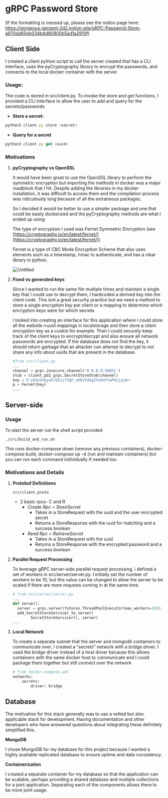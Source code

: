 # gRPC Password Store
(If the formatting is messed up, please see the notion page here: https://gorgeous-serpent-2d2.notion.site/gRPC-Password-Store-a970dd65eb034b4d80800b5ad1a2910f)

## Client Side

I created a client python script to call the server created that has a CLI interface, uses the pyCryptography library to encrypt the passwords, and connects to the local docker container with the server. 

### Usage:

The code is stored in src/client.py. To invoke the store and get functions, I provided a CLI Interface to allow the user to add and query for the secrets/passwords

- **Store a secret:**

```jsx
python3 client.py store <secret>
```

- **Query for a secret**

```jsx
python3 client.py get <uuid>
```

### Motivations

1. **pyCryptography vs OpenSSL**
    
    It would have been great to use the OpenSSL library to perform the symmetric encryption but importing the methods in docker was a major roadblock that I hit. Despite adding the libraries in my docker installation, it was difficult to access them and the compilation process was ridiculously long because of all the extraneous packages. 
    
    So I decided it would be better to use a simpler package and one that could be easily dockerized and the pyCryptography methods are what I ended up using
    
    The type of encryption I used was Fernet Symmetric Encryption (see [https://cryptography.io/en/latest/fernet/](https://cryptography.io/en/latest/fernet/)) 
    
    Fernet is a type of CBC Mode Encryption Scheme that also uses elements such as a timestamp, hmac to authenticate, and has a clear library in python. 
    
    ![Untitled](gRPC%20Password%20Store%20a970dd65eb034b4d80800b5ad1a2910f/Untitled.png)
    
2. **Fixed vs generated keys**
    
    Since I wanted to run the same file multiple times and maintain a single key that I could use to decrypt them, I hardcoded a derived key into the client code. This isnt a great security practice but we need a method to store a single encryption key per client or a mapping to determine which encryption keys were for which secrets
    
    I looked into creating an interface for this application where I could store all the website→uuid mappings in localstorage and then store a client encryption key as a cookie for example. Then I could securely keep track of the client keys to encrypt/decrypt and also ensure all network passwords are encrypted. If the database does not find the key, it should return garbage that an attacker can attempt to decrypt to not share any info about uuids that are present in the database. 
    
    ```python
    #from src/client.py
    ...
    channel = grpc.insecure_channel('0.0.0.0:50051') 
    stub = client_pb2_grpc.SecretStoreStub(channel)
    key = b'yGVu2nkya5rb5iif3qP_uK6Vfd4g2Yn6mYtwPHzjyjA='
    p = Fernet(key)
    ...
    ```
    

## Server-side

### Usage

To start the server run the shell script provided 

`./src/build_and_run.sh`

This runs docker-compose down (remove any previous containers), docker-compose build, docker-compose up -d (run and maintain containers) but you can run each command individually if needed too. 

### Motivations and Details

1. **Protobuf Definitions**
    
    `src/client.proto`
    
    - 2 basic rpcs-  C and R
        - *Create Rpc = StoreSecret*
            - Takes in a StoreRequest with the uuid and the user encrypted secret
            - Returns a StoreResponse with the uuid for matching and a success boolean
        - *Read Rpc = RetrieveSecret*
            - Takes in a StoreRequest with the uuid
            - Returns a StoreResponse with the encrypted password and a success boolean
2. **Parallel Request Processing**
    
    To leverage gRPC server-side parallel request processing, i defined a set of workers in src/server/server.py. I initially set the number of workers to be 10, but this value can be changed to allow the server to be scaled if there are more requests coming in at the same time. 
    
    ```python
    # from src/server/server.py
    ...
    def serve():
      server = grpc.server(futures.ThreadPoolExecutor(max_workers=10))
      add_SecretStoreServicer_to_server(
            SecretStoreServicer(), server)
    ... 
    ```
    
3. **Local Network**
    
    To create a separate subnet that the server and mongodb containers to communicate over, I created a “secrets” network with a bridge driver. I used the bridge driver instead of a host driver because this allows containers with the same docker host to communicate and I could package them together but still connect over the network
    
    ```python
    # from docker-compose.yml
    networks:
        secrets:
            driver: bridge
    ```
    

## Database

The motivation for this stack generally was to use a vetted but also applicable stack for development. Having documentation and other developers who have answered questions about integrating these definitely simplified this. 

**MongoDB**

I chose MongoDB for my database for this project because I wanted a highly available replicated database to ensure uptime and data consistency. 

**Containerization**

I created a separate container for my database so that the application can be scalable, perhaps providing a shared database and multiple collections for a joint application. Separating each of the components allows there to be more joint usage.


